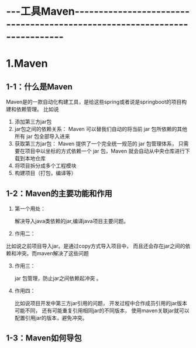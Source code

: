 # ---工具Maven--------------------------------------------------------------------------

# 1.Maven

## 1-1：什么是Maven

Maven是的一款自动化构建工具，是给这些spring或者说是springboot的项目构建和依赖管理。
比如说
1. 添加第三方jar包
2. jar包之间的依赖关系： 
   Maven 可以替我们自动的将当前 jar 包所依赖的其他所有 jar 包全部导入进来
3. 获取第三方jar包： 
   Maven 提供了一个完全统一规范的 jar 包管理体系，
  只需要在项目中以坐标的方式依赖一个 jar 包，Maven 就会自动从中央仓库进行下载到本地仓库
4. 将项目拆分成多个工程模块
5. 构建项目（打包，编译等）


## 1-2：Maven的主要功能和作用

1. 第一个用处：

   解决导入java类依赖的jar,编译java项目主要问题。
   
2. 作用二：

  比如说之前项目导入jar。是通过copy方式导入项目中，
  而且还会存在jar之间的依赖和冲突。而maven解决了这些问题

3. 作用三：

   jar 包管理，防止jar之间依赖起冲突 。

4. 作用四：

   比如说项目开发中第三方jar引用的问题，
   开发过程中合作成员引用的jar版本可能不同，
   还有可能重复引用相同jar的不同版本，
   使用maven关联jar就可以配置引用jar的版本，避免冲突。

## 1-3：Maven如何导包
   
   